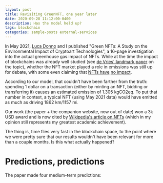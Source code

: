 ```yaml
---
layout: post
title: Revisiting GreenNFT, one year later
date: 2020-09-28 11:12:00-0400
description: Has the model held up?
tags: blockchain
categories: sample-posts external-services
---
```


In May 2021, [Luca Donno](https://twitter.com/lucadonnoh) and I published "Green NFTs: A Study on the Environmental Impact of Cryptoart Technologies", a 16-page investigation into the actual greenhouse gas impact of NFTs. While at the time the impact of blockchains was already well studied (see [de Vries' landmark paper](https://www.sciencedirect.com/science/article/pii/S2542435118301776) on the topic), whether the NFT market played a role in emissions was still up for debate, with some even claiming that [NFTs have](https://medium.com/superrare/no-cryptoartists-arent-harming-the-planet-43182f72fc61) [no impact](https://www.artnews.com/art-news/news/nft-carbon-environmental-impact-1234589742/).

According to our model, that couldn't have been farther from the truth: spending 1 dollar on a transaction (either by minting an NFT, bidding or transferring it) causes an estimated emission of 1.305 kgCO2eq. To put that number in context, a typical NFT (using May 2021 data) would have emitted as much as driving 1862 km/1157 mi.

Our work (the paper + the companion website, now out of date) won a 3k USD award and is now cited by [Wikipedia's article on NFTs](https://en.wikipedia.org/wiki/Non-fungible_token) (which in my opinion still represents my greatest academic achievement).

The thing is, time flies very fast in the blockchain space, to the point where we were pretty sure that our results wouldn't have been relevant for more than a couple months. Is this what actually happened?

# Predictions, predictions

The paper made four medium-term predictions:
